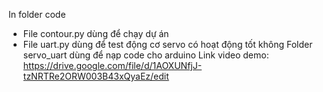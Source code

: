 In folder code
  - File contour.py dùng để chạy dự án
  - File uart.py dùng để test động cơ servo có hoạt động tốt không
Folder servo_uart dùng để nạp code cho arduino
Link video demo: https://drive.google.com/file/d/1AOXUNfjJ-tzNRTRe2ORW003B43xQyaEz/edit
